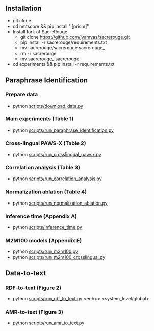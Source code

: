 
## Installation
- git clone
- cd nmtscore && pip install ".[prism]"
- Install fork of SacreRouge
  - git clone https://github.com/jvamvas/sacrerouge.git
  - pip install -r sacrerouge/requirements.txt
  - mv sacrerouge/sacrerouge sacrerouge_
  - rm -r sacrerouge
  - mv sacrerouge_ sacrerouge
- cd experiments && pip install -r requirements.txt

## Paraphrase Identification

### Prepare data
- python [scripts/download_data.py](scripts/download_data.py)

### Main experiments (Table 1)
- python [scripts/run_paraphrase_identification.py](scripts/run_paraphrase_identification.py)

### Cross-lingual PAWS-X (Table 2)
- python [scripts/run_crosslingual_pawsx.py](scripts/run_crosslingual_pawsx.py)

### Correlation analysis (Table 3)
- python [scripts/run_correlation_analysis.py](scripts/run_correlation_analysis.py)

### Normalization ablation (Table 4)
- python [scripts/run_normalization_ablation.py](scripts/run_normalization_ablation.py)

### Inference time (Appendix A)
- python [scripts/inference_time.py](scripts/inference_time.py)

### M2M100 models (Appendix E)
- python [scripts/run_m2m100.py](scripts/run_m2m100.py)
- python [scripts/run_m2m100_crosslingual.py](scripts/run_m2m100_crosslingual.py)

## Data-to-text

### RDF-to-text (Figure 2)
- python [scripts/run_rdf_to_text.py](scripts/run_rdf_to_text.py) <en/ru> <system_level/global>

### AMR-to-text (Figure 3)
- python [scripts/run_amr_to_text.py](scripts/run_amr_to_text.py)
